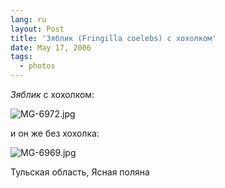 ```yaml
---
lang: ru
layout: Post
title: 'Зяблик (Fringilla coelebs) с хохолком'
date: May 17, 2006
tags:
  - photos
---
```


*Зяблик* с хохолком:

![MG-6972.jpg](upload://MG-6972.jpg)

и он же без хохолка:

![MG-6969.jpg](upload://MG-6969.jpg)

Тульская область, Ясная поляна
